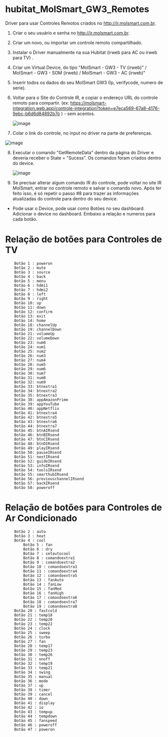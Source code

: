 # hubitat_MolSmart_GW3_Remotes

Driver para usar Controles Remotos criados no http://ir.molsmart.com.br. 

1. Criar o seu usuário e senha no http://ir.molsmart.com.br.
2. Criar um novo, ou importar um controle remoto compartilhado.
3. Instalar o Driver manualmente na sua Hubitat (irweb para AC ou irweb para TV) .
4. Criar um Virtual Device, do tipo "MolSmart - GW3 - TV (irweb)" / MolSmart - GW3 - SOM (irweb) / MolSmart - GW3 - AC (irweb)"
5. Inserir todos os dados do seu MolSmart GW3 (Ip, verifycode, numero de serie).
6. Voltar para o Site do Controle IR, e copiar o endereço URL do controle remoto para compartir. (ex: https://molsmart-integration.web.app/controle-integration?token=e7eca569-67a8-4176-9ebc-b6d6d84892b7ó ) - sem acentos. 

   ![image](https://github.com/user-attachments/assets/6c4847cf-3cbe-410f-85d9-822dc9a4e5e4)
7. Colar o link do controle, no input no driver na parte de preferenças.

![image](https://github.com/user-attachments/assets/669cd741-d543-4188-b394-19102c844f60)

8. Executar o comando "GetRemoteData" dentro da página do Driver e deveria receber o State = "Sucess". Os comandos foram criados dentro do device.

   ![image](https://github.com/user-attachments/assets/fd05dd73-af69-4b7c-a172-41da9c36a222)

9. Se precisar alterar algum comando IR do controle, pode voltar no site IR MolSmart, entrar no controle remoto e salvar o comando novo. Após ter feito isso, é só repetir o passo #8 para trazer as informações
    atualizadas do controle para dentro do seu device. 


- Pode usar o Device, pode usar como Botões no seu dashboard. Adicionar o device no dashboard. Embaixo a relação e numeros para cada botão. 

# Relação de botões para Controles de TV   

		Botão 1 : poweron
		Botão 2 : mute
		Botão 3 : source
		Botão 4 : back
		Botão 5 : menu
		Botão 6 : hdmi1
		Botão 7 : hdmi2
		Botão 8 : left
		Botão 9 : right
		Botão 10: up
		Botão 11: down
		Botão 12: confirm
		Botão 13: exit
		Botão 14: home
		Botão 18: channelUp
		Botão 19: channelDown
		Botão 21: volumeUp
		Botão 22: volumeDown
		Botão 23: num0
		Botão 24: num1
		Botão 25: num2
		Botão 26: num3
		Botão 27: num4
		Botão 28: num5
		Botão 29: num6
		Botão 30: num7
		Botão 31: num8
		Botão 32: num9
		Botão 33: btnextra1
		Botão 34: btnextra2
		Botão 35: btnextra3
		Botão 38: appAmazonPrime
		Botão 39: appYouTube
		Botão 40: appNetflix
		Botão 41: btnextra4
		Botão 42: btnextra5
		Botão 43: btnextra6
		Botão 44: btnextra7
		Botão 45: btnAIRsend
		Botão 46: btnBIRsend
		Botão 47: btnCIRsend
		Botão 48: btnDIRsend
		Botão 49: playIRsend
		Botão 50: pauseIRsend
		Botão 51: nextIRsend
		Botão 52: guideIRsend
		Botão 53: infoIRsend
		Botão 54: toolsIRsend
		Botão 55: smarthubIRsend
		Botão 56: previouschannelIRsend
		Botão 57: backIRsend
  	 	Botão 58: poweroff


# Relação de botões para Controles de Ar Condicionado   

		Botão 2 : auto
		Botão 3 : heat
		Botão 4 : cool
        	Botão 5 : fan
       		Botão 6 : dry
        	Botão 7 : setautocool                
        	Botão 8 : comandoextra1    
        	Botão 9 : comandoextra2            
        	Botão 10 : comandoextra3            
        	Botão 11 : comandoextra4    
        	Botão 12 : comandoextra5    
        	Botão 13 : fanAuto    
        	Botão 14 : fanLow    
        	Botão 15 : fanMed    
       		Botão 16 : fanHigh   
        	Botão 17 : comandoextra6  
        	Botão 18 : comandoextra7  
        	Botão 19 : comandoextra8   
		Botão 20 : fastcold
		Botão 21 : temp18
		Botão 22 : temp20
		Botão 23 : temp22
		Botão 24 : clock
		Botão 25 : sweep
		Botão 26 : turbo
		Botão 27 : fan
		Botão 28 : temp17
		Botão 29 : temp23
		Botão 30 : temp26
		Botão 31 : onoff
		Botão 32 : temp19
		Botão 33 : temp21
		Botão 34 : swing
		Botão 35 : manual
		Botão 36 : mode
		Botão 37 : up
		Botão 38 : timer
		Botão 39 : cancel
		Botão 40 : down
		Botão 41 : display
		Botão 42 : io
		Botão 43 : tempup
		Botão 44 : tempdown
		Botão 45 : fanspeed
		Botão 46 : poweroff
		Botão 47 : poweron
  
